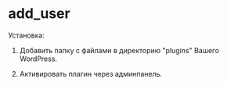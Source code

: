 # add_user
Установка:

1. Добавить папку с файлами в директорию "plugins" Вашего WordPress.

2. Активировать плагин через админпанель.
